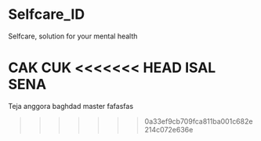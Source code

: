 # Selfcare_ID
Selfcare, solution for your mental health

CAK CUK
<<<<<<< HEAD
ISAL SENA 
=======

Teja anggora baghdad master
fafasfas
>>>>>>> 0a33ef9cb709fca811ba001c682e214c072e636e
